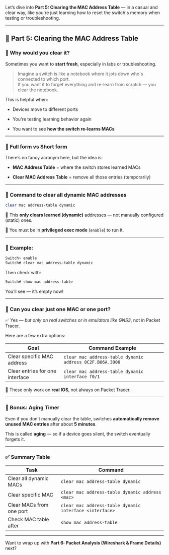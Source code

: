 Let’s dive into **Part 5: Clearing the MAC Address Table** — in a casual and clear way, like you're just learning how to reset the switch's memory when testing or troubleshooting.

---

## 🧠 Part 5: Clearing the MAC Address Table

### 🔹 Why would you clear it?

Sometimes you want to **start fresh**, especially in labs or troubleshooting.

> Imagine a switch is like a notebook where it jots down who's connected to which port.  
> If you want it to forget everything and re-learn from scratch — you clear the notebook.

This is helpful when:

- Devices move to different ports
    
- You're testing learning behavior again
    
- You want to see **how the switch re-learns MACs**
    

---

### 🔸 Full form vs Short form

There’s no fancy acronym here, but the idea is:

- **MAC Address Table** = where the switch stores learned MACs
    
- **Clear MAC Address Table** = remove all those entries (temporarily)
    

---

### 🔹 Command to clear **all dynamic** MAC addresses

```bash
clear mac address-table dynamic
```

🧠 This **only clears learned (dynamic)** addresses — not manually configured (static) ones.

📌 You must be in **privileged exec mode** (`enable`) to run it.

---

### 🔸 Example:

```bash
Switch> enable
Switch# clear mac address-table dynamic
```

Then check with:

```bash
Switch# show mac address-table
```

You’ll see — it’s empty now!

---

### 🔹 Can you clear just one MAC or one port?

✅ Yes — _but only on real switches or in emulators like GNS3_, not in Packet Tracer.

Here are a few extra options:

|Goal|Command Example|
|---|---|
|Clear specific MAC address|`clear mac address-table dynamic address 0C2F.B06A.3900`|
|Clear entries for one interface|`clear mac address-table dynamic interface f0/1`|

📌 These only work on **real IOS**, not always on Packet Tracer.

---

### 🧠 Bonus: Aging Timer

Even if you don’t manually clear the table, switches **automatically remove unused MAC entries** after about **5 minutes**.

This is called **aging** — so if a device goes silent, the switch eventually forgets it.

---

### ✅ Summary Table

|Task|Command|
|---|---|
|Clear all dynamic MACs|`clear mac address-table dynamic`|
|Clear specific MAC|`clear mac address-table dynamic address <mac>`|
|Clear MACs from one port|`clear mac address-table dynamic interface <interface>`|
|Check MAC table after|`show mac address-table`|

---

Want to wrap up with **Part 6: Packet Analysis (Wireshark & Frame Details)** next?